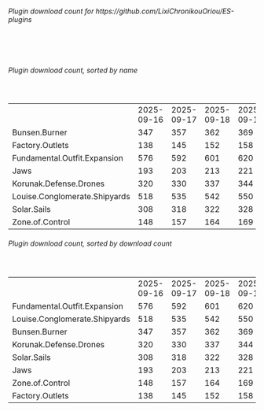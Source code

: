 <h6>Plugin download count for https://github.com/LixiChronikouOriou/ES-plugins</h6><br>
<br>
<h6>Plugin download count, sorted by name</h6><sub><sup><br>
<table>
	<tr>
		<td></td>
		<td>2025-09-16</td>
		<td>2025-09-17</td>
		<td>2025-09-18</td>
		<td>2025-09-19</td>
		<td>2025-09-20</td>
		<td>2025-09-21</td>
		<td>2025-09-22</td>
		<td>today +</td>
	</tr>
	<tr>
		<td>Bunsen.Burner</td>
		<td>347</td>
		<td>357</td>
		<td>362</td>
		<td>369</td>
		<td>375</td>
		<td>384</td>
		<td>389</td>
		<td>+ 5</td>
	</tr>
	<tr>
		<td>Factory.Outlets</td>
		<td>138</td>
		<td>145</td>
		<td>152</td>
		<td>158</td>
		<td>164</td>
		<td>175</td>
		<td>179</td>
		<td>+ 4</td>
	</tr>
	<tr>
		<td>Fundamental.Outfit.Expansion</td>
		<td>576</td>
		<td>592</td>
		<td>601</td>
		<td>620</td>
		<td>628</td>
		<td>642</td>
		<td>648</td>
		<td>+ 6</td>
	</tr>
	<tr>
		<td>Jaws</td>
		<td>193</td>
		<td>203</td>
		<td>213</td>
		<td>221</td>
		<td>226</td>
		<td>234</td>
		<td>238</td>
		<td>+ 4</td>
	</tr>
	<tr>
		<td>Korunak.Defense.Drones</td>
		<td>320</td>
		<td>330</td>
		<td>337</td>
		<td>344</td>
		<td>348</td>
		<td>360</td>
		<td>364</td>
		<td>+ 4</td>
	</tr>
	<tr>
		<td>Louise.Conglomerate.Shipyards</td>
		<td>518</td>
		<td>535</td>
		<td>542</td>
		<td>550</td>
		<td>554</td>
		<td>568</td>
		<td>573</td>
		<td>+ 5</td>
	</tr>
	<tr>
		<td>Solar.Sails</td>
		<td>308</td>
		<td>318</td>
		<td>322</td>
		<td>328</td>
		<td>334</td>
		<td>343</td>
		<td>347</td>
		<td>+ 4</td>
	</tr>
	<tr>
		<td>Zone.of.Control</td>
		<td>148</td>
		<td>157</td>
		<td>164</td>
		<td>169</td>
		<td>173</td>
		<td>180</td>
		<td>185</td>
		<td>+ 5</td>
	</tr>
</table>
</sub></sup>
<h6>Plugin download count, sorted by download count</h6><sub><sup><br>
<table>
	<tr>
		<td></td>
		<td>2025-09-16</td>
		<td>2025-09-17</td>
		<td>2025-09-18</td>
		<td>2025-09-19</td>
		<td>2025-09-20</td>
		<td>2025-09-21</td>
		<td>2025-09-22</td>
		<td>today +</td>
	</tr>
	<tr>
		<td>Fundamental.Outfit.Expansion</td>
		<td>576</td>
		<td>592</td>
		<td>601</td>
		<td>620</td>
		<td>628</td>
		<td>642</td>
		<td>648</td>
		<td>+ 6</td>
	</tr>
	<tr>
		<td>Louise.Conglomerate.Shipyards</td>
		<td>518</td>
		<td>535</td>
		<td>542</td>
		<td>550</td>
		<td>554</td>
		<td>568</td>
		<td>573</td>
		<td>+ 5</td>
	</tr>
	<tr>
		<td>Bunsen.Burner</td>
		<td>347</td>
		<td>357</td>
		<td>362</td>
		<td>369</td>
		<td>375</td>
		<td>384</td>
		<td>389</td>
		<td>+ 5</td>
	</tr>
	<tr>
		<td>Korunak.Defense.Drones</td>
		<td>320</td>
		<td>330</td>
		<td>337</td>
		<td>344</td>
		<td>348</td>
		<td>360</td>
		<td>364</td>
		<td>+ 4</td>
	</tr>
	<tr>
		<td>Solar.Sails</td>
		<td>308</td>
		<td>318</td>
		<td>322</td>
		<td>328</td>
		<td>334</td>
		<td>343</td>
		<td>347</td>
		<td>+ 4</td>
	</tr>
	<tr>
		<td>Jaws</td>
		<td>193</td>
		<td>203</td>
		<td>213</td>
		<td>221</td>
		<td>226</td>
		<td>234</td>
		<td>238</td>
		<td>+ 4</td>
	</tr>
	<tr>
		<td>Zone.of.Control</td>
		<td>148</td>
		<td>157</td>
		<td>164</td>
		<td>169</td>
		<td>173</td>
		<td>180</td>
		<td>185</td>
		<td>+ 5</td>
	</tr>
	<tr>
		<td>Factory.Outlets</td>
		<td>138</td>
		<td>145</td>
		<td>152</td>
		<td>158</td>
		<td>164</td>
		<td>175</td>
		<td>179</td>
		<td>+ 4</td>
	</tr>
</table>
</sub></sup>
